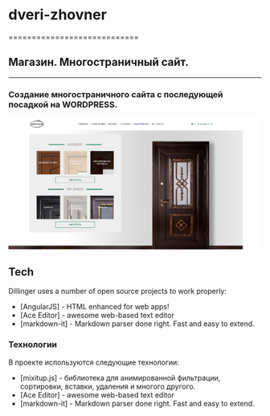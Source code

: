 # dveri-zhovner
============================
## Магазин. Многостраничный сайт.
***
### Создание многостраничного сайта с последующей посадкой на WORDPRESS.



[![N|Solid](https://github.com/Petr791/dveri-zhovner/blob/main/Screenshot_2.png)](https://petr791.github.io/dveri-zhovner/)




## Tech

Dillinger uses a number of open source projects to work properly:

- [AngularJS] - HTML enhanced for web apps!
- [Ace Editor] - awesome web-based text editor
- [markdown-it] - Markdown parser done right. Fast and easy to extend.


### Технологии

В проекте используются следующие технологии:

- [mixitup.js] - библиотека для анимированной фильтрации, сортировки, вставки, удаления и многого другого.
- [Ace Editor] - awesome web-based text editor
- [markdown-it] - Markdown parser done right. Fast and easy to extend.
